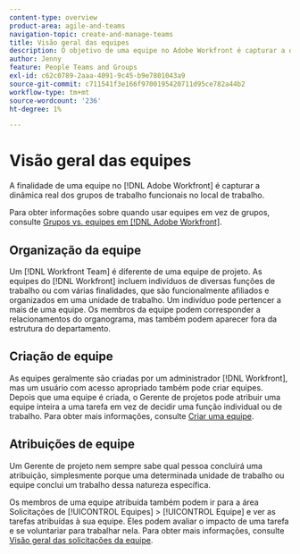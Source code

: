 ```yaml
---
content-type: overview
product-area: agile-and-teams
navigation-topic: create-and-manage-teams
title: Visão geral das equipes
description: O objetivo de uma equipe no Adobe Workfront é capturar a dinâmica da vida real dos grupos de trabalho funcionais no local de trabalho.
author: Jenny
feature: People Teams and Groups
exl-id: c62c0789-2aaa-4091-9c45-b9e7801043a9
source-git-commit: c711541f3e166f9700195420711d95ce782a44b2
workflow-type: tm+mt
source-wordcount: '236'
ht-degree: 1%

---
```


# Visão geral das equipes

<!-- Audited: 01/2024 -->

A finalidade de uma equipe no [!DNL Adobe Workfront] é capturar a dinâmica real dos grupos de trabalho funcionais no local de trabalho.

Para obter informações sobre quando usar equipes em vez de grupos, consulte [Grupos vs. equipes em [!DNL Adobe Workfront]](../../people-teams-and-groups/work-with-groups-and-teams/understanding-differences-and-similarities-between-groups-and-teams.md).

## Organização da equipe

Um [!DNL Workfront Team] é diferente de uma equipe de projeto. As equipes do [!DNL Workfront] incluem indivíduos de diversas funções de trabalho ou com várias finalidades, que são funcionalmente afiliados e organizados em uma unidade de trabalho. Um indivíduo pode pertencer a mais de uma equipe. Os membros da equipe podem corresponder a relacionamentos do organograma, mas também podem aparecer fora da estrutura do departamento.

## Criação de equipe

As equipes geralmente são criadas por um administrador [!DNL Workfront], mas um usuário com acesso apropriado também pode criar equipes. Depois que uma equipe é criada, o Gerente de projetos pode atribuir uma equipe inteira a uma tarefa em vez de decidir uma função individual ou de trabalho. Para obter mais informações, consulte [Criar uma equipe](/help/quicksilver/people-teams-and-groups/create-and-manage-teams/create-a-team.md).

## Atribuições de equipe

Um Gerente de projeto nem sempre sabe qual pessoa concluirá uma atribuição, simplesmente porque uma determinada unidade de trabalho ou equipe conclui um trabalho dessa natureza específica.

Os membros de uma equipe atribuída também podem ir para a área Solicitações de [!UICONTROL Equipes] > [!UICONTROL Equipe] e ver as tarefas atribuídas à sua equipe. Eles podem avaliar o impacto de uma tarefa e se voluntariar para trabalhar nela. Para obter mais informações, consulte [Visão geral das solicitações da equipe](/help/quicksilver/people-teams-and-groups/work-with-team-requests/team-requests-overview.md).
